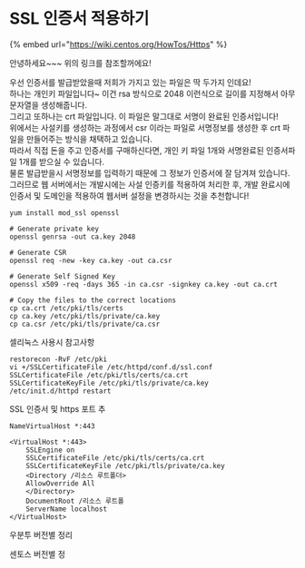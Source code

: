 # SSL 인증서 적용하기



{% embed url="https://wiki.centos.org/HowTos/Https" %}

안녕하세요~~~ 위의 링크를 참조할꺼에요!

우선 인증서를 발급받았을때 저희가 가지고 있는 파일은 딱 두가지 인데요!  
하나는 개인키 파일입니다~ 이건 rsa 방식으로 2048 이런식으로 길이를 지정해서 아무 문자열을 생성해줍니다.  
그리고 또하나는 crt 파일입니다. 이 파일은 말그대로 서명이 완료된 인증서입니다!  
위에서는 사설키를 생성하는 과정에서 csr 이라는 파일로 서명정보를 생성한 후 crt 파일을 만들어주는 방식을 채택하고 있습니다.  
따라서 직접 돈을 주고 인증서를 구매하신다면, 개인 키 파일 1개와 서명완료된 인증서파일 1개를 받으실 수 있습니다.  
물론 발급받을시 서명정보를 입력하기 때문에 그 정보가 인증서에 잘 담겨져 있습니다.  
그러므로 웹 서버에서는 개발시에는 사설 인증키를 적용하여 처리한 후, 개발 완료시에 인증서 및 도메인을 적용하여 웹서버 설정을 변경하시는 것을 추천합니다!

```text
yum install mod_ssl openssl
```



```text
# Generate private key 
openssl genrsa -out ca.key 2048 

# Generate CSR 
openssl req -new -key ca.key -out ca.csr

# Generate Self Signed Key
openssl x509 -req -days 365 -in ca.csr -signkey ca.key -out ca.crt

# Copy the files to the correct locations
cp ca.crt /etc/pki/tls/certs
cp ca.key /etc/pki/tls/private/ca.key
cp ca.csr /etc/pki/tls/private/ca.csr
```



셀리눅스 사용시 참고사항

```text
restorecon -RvF /etc/pki
vi +/SSLCertificateFile /etc/httpd/conf.d/ssl.conf
SSLCertificateFile /etc/pki/tls/certs/ca.crt
SSLCertificateKeyFile /etc/pki/tls/private/ca.key
/etc/init.d/httpd restart
```



SSL 인증서 및 https 포트 추

```text
NameVirtualHost *:443

<VirtualHost *:443>
    SSLEngine on
    SSLCertificateFile /etc/pki/tls/certs/ca.crt
    SSLCertificateKeyFile /etc/pki/tls/private/ca.key
    <Directory /리소스 루트폴더>
    AllowOverride All
    </Directory>
    DocumentRoot /리소스 루트폴
    ServerName localhost
</VirtualHost>
```











































우분투 버전별 정리

센토스 버전별 정

